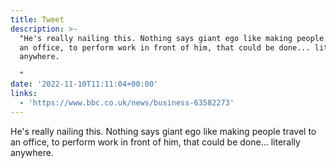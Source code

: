```yaml
---
title: Tweet
description: >-
  "He's really nailing this. Nothing says giant ego like making people travel to
  an office, to perform work in front of him, that could be done... literally
  anywhere.

  "
date: '2022-11-10T11:11:04+00:00'
links:
  - 'https://www.bbc.co.uk/news/business-63582273'
---
```

He's really nailing this. Nothing says giant ego like making people travel to an office, to perform work in front of him, that could be done... literally anywhere.
